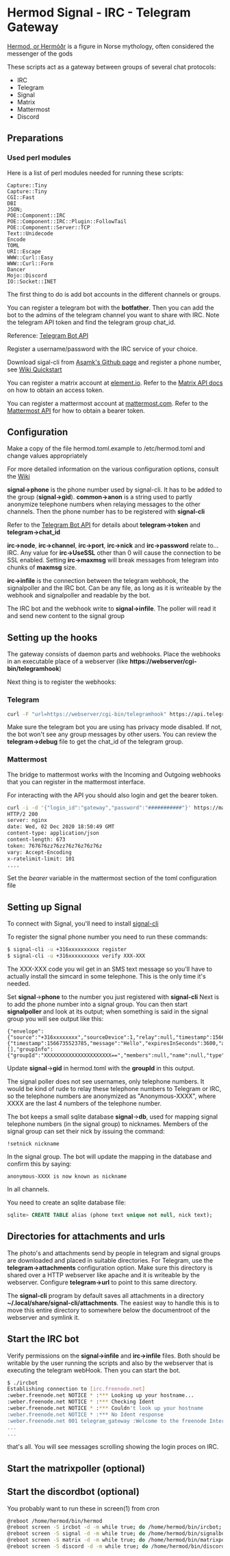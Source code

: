 # Hermod Signal - IRC - Telegram Gateway

[Hermod, or Hermóðr](https://en.wikipedia.org/wiki/Herm%C3%B3%C3%B0r) is a figure in Norse mythology,
often considered the messenger of the gods

These scripts act as a gateway between groups of several chat protocols:

- IRC
- Telegram
- Signal
- Matrix
- Mattermost
- Discord

## Preparations

### Used perl modules

Here is a list of perl modules needed for running these scripts:
```
Capture::Tiny
Capture::Tiny
CGI::Fast
DBI
JSON;
POE::Component::IRC
POE::Component::IRC::Plugin::FollowTail
POE::Component::Server::TCP
Text::Unidecode
Encode
TOML
URI::Escape
WWW::Curl::Easy
WWW::Curl::Form
Dancer
Mojo::Discord
IO::Socket::INET
```

The first thing to do is add bot accounts in the different channels or groups.

You can register a telegram bot with the **botfather**.
Then you can add the bot to the admins of the telegram channel you want to share with IRC. 
Note the telegram API token and find the telegram group chat\_id.

Reference: [Telegram Bot API](https://core.telegram.org/bots/api "Bot API")

Register a username/password with the IRC service of your choice.

Download sigal-cli from [Asamk's Github page](https://github.com/AsamK/signal-cli/releases) and register a phone number, see [Wiki Quickstart](https://github.com/AsamK/signal-cli/wiki/Quickstart)

You can register a matrix account at [element.io](https://app.element.io/). Refer to the [Matrix API docs](https://matrix.org/docs/guides/client-server-api) on how to obtain an access token.

You can register a mattermost account at [mattermost.com](https://customers.mattermost.com/cloud/signup). Refer to the [Mattermost API](https://api.mattermost.com/#tag/authentication) for how to obtain a bearer token.

## Configuration

Make a copy of the file hermod.toml.example to /etc/hermod.toml and change values
appropriately

For more detailed information on the various configuration options, consult the [Wiki](./wiki)

**signal-\>phone** is the phone number used by signal-cli. It has to be added to the group (**signal-\>gid**). **common-\>anon** is a string used to partly anonymize telephone numbers when relaying messages to the other channels. Then the phone number has to be registered with **signal-cli**

Refer to the [Telegram Bot API](https://core.telegram.org/bots/api) for details about **telegram-\>token** and **telegram-\>chat\_id**

**irc-\>node**, **irc-\>channel**, **irc-\>port**, **irc-\>nick** and **irc-\>password** relate to... IRC. Any value for **irc-\>UseSSL** other than 0 will cause the connection to be SSL enabled. Setting **irc-\>maxmsg** will break messages from telegram into chunks of **maxmsg** size.

**irc-\>infile** is the connection between the telegram webhook, the signalpoller and the IRC bot. Can be any file, as long as it is writeable by the webhook and signalpoller and readable by the bot.

The IRC bot and the webhook write to **signal-\>infile**. The poller will read it and send new content to the signal group

## Setting up the hooks

The gateway consists of daemon parts and webhooks. Place the
webhooks in an executable place of a webserver (like **https://webserver/cgi-bin/telegramhook**)

Next thing is to register the webhooks:

### Telegram

```bash
curl -F "url=https://webserver/cgi-bin/telegramhook" https://api.telegram.org/bot$TOKEN/setWebhook
```

Make sure the telegram bot you are using has privacy mode disabled. If not, the bot won't see any group messages by other users. You can review the **telegram-\>debug** file to get the chat\_id of the telegram group.

### Mattermost

The bridge to mattermost works with the Incoming and Outgoing webhooks that you can register in the mattermost interface.

For interacting with the API you should also login and get the bearer token.

```bash
curl -i -d '{"login_id":"gateway","password":"###########"}' https://mattermost.example.com/api/v4/users/login
HTTP/2 200 
server: nginx
date: Wed, 02 Dec 2020 18:50:49 GMT
content-type: application/json
content-length: 673
token: 767676zz76zz76z76z76z76z
vary: Accept-Encoding
x-ratelimit-limit: 101
....

```
Set the *bearer* variable in the mattermost section of the toml configuration file

## Setting up Signal

To connect with Signal, you'll need to install [signal-cli](https://github.com/AsamK/signal-cli)

To register the signal phone number you need to run these commands:
```bash
$ signal-cli -u +316xxxxxxxxxx register
$ signal-cli -u +316xxxxxxxxxx verify XXX-XXX
```
The XXX-XXX code you wil get in an SMS text message so you'll have to actually install the simcard in some telephone. This is the only time it's needed.

Set **signal**->**phone** to the number you just registered with **signal-cli**
Next is to add the phone number into a signal group. You can then start **signalpoller** and 
look at its output; when something is said in the signal group you will see output like this:

```text
{"envelope":{"source":"+316xxxxxxxx","sourceDevice":1,"relay":null,"timestamp":1566735523785,"isReceipt":false,"dataMessage":{"timestamp":1566735523785,"message":"Hello","expiresInSeconds":3600,"attachments":[],"groupInfo":{"groupId":"XXXXXXXXXXXXXXXXXXXXXX==","members":null,"name":null,"type":"DELIVER"}},"syncMessage":null,"callMessage":null}}
```
Update **signal**->**gid** in hermod.toml  with the **groupId** in this output.

The signal poller does not see usernames, only telephone numbers. It would be kind of rude to relay these telephone numbers to Telegram or IRC, so the telephone numbers are anonymized as "Anonymous-XXXX", where XXXX are the last 4 numbers of the telephone number.

The bot keeps a small sqlite database **signal**->**db**, used for mapping signal telephone numbers (in the signal group) to nicknames. Members of the signal group can set their nick by issuing the command:
```text
!setnick nickname
```
In the signal group. The bot will update the mapping in the database and confirm this by saying:
```text
anonymous-XXXX is now known as nickname
```
In all channels.

You need to create an sqlite database file:
```sql
sqlite> CREATE TABLE alias (phone text unique not null, nick text);
```

## Directories for attachments and urls

The photo's and attachments send by people in telegram and signal groups are downloaded and placed in suitable directories. For Telegram, use the **telegram-\>attachments** configuration option. Make sure this directory is shared over a HTTP webserver like apache and it is writeable by the webserver. Configure **telegram-\>url** to point to this same directory.

The **signal-cli** program by default saves all attachments in a directory **~/.local/share/signal-cli/attachments**. The easiest way to handle this is to move this entire directory to somewhere below the documentroot of the webserver and symlink it.

## Start the IRC bot

Verify permissions on the **signal-\>infile** and **irc-\>infile** files. Both should be writable by the user running the scripts and also by the webserver that is executing the telegram webHook. Then you can start the bot.

```bash
$ ./ircbot
Establishing connection to [irc.freenode.net]
:weber.freenode.net NOTICE * :*** Looking up your hostname...
:weber.freenode.net NOTICE * :*** Checking Ident
:weber.freenode.net NOTICE * :*** Couldn't look up your hostname
:weber.freenode.net NOTICE * :*** No Ident response
:weber.freenode.net 001 telegram_gateway :Welcome to the freenode Internet Relay Chat Network telegram_gateway
...
...

```
that's all. You will see messages scrolling showing the login proces on IRC.

## Start the matrixpoller (optional)

## Start the discordbot (optional)

You probably want to run these in screen(1) from cron
```bash
@reboot /home/hermod/bin/hermod
@reboot screen -S ircbot -d -m while true; do /home/hermod/bin/ircbot; done
@reboot screen -S signal -d -m while true; do /home/hermod/bin/signalbot; done
@reboot screen -S matrix -d -m while true; do /home/hermod/bin/matrixpoller; done
@reboot screen -S discord -d -m while true; do /home/hermod/bin/discordbot; done
```
